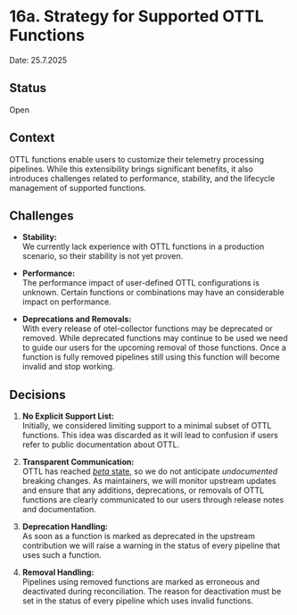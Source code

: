 # 16a. Strategy for Supported OTTL Functions

Date: 25.7.2025

## Status

Open

## Context

OTTL functions enable users to customize their telemetry processing pipelines. While this extensibility brings significant benefits, it also introduces challenges related to performance, stability, and the lifecycle management of supported functions.

## Challenges

- **Stability:**  
  We currently lack experience with OTTL functions in a production scenario, so their stability is not yet proven.

- **Performance:**  
  The performance impact of user-defined OTTL configurations is unknown. Certain functions or combinations may have an considerable impact on performance.

- **Deprecations and Removals:**  
  With every release of otel-collector functions may be deprecated or removed. While deprecated functions may continue to be used we need to guide our users for the upcoming removal of those functions.
  Once a function is fully removed pipelines still using this function will become invalid and stop working.


## Decisions

1. **No Explicit Support List:**  
   Initially, we considered limiting support to a minimal subset of OTTL functions. This idea was discarded as it will lead to confusion if users refer to public documentation about OTTL.

2. **Transparent Communication:**  
   OTTL has reached [*beta* state](https://github.com/open-telemetry/opentelemetry-collector/blob/main/docs/component-stability.md#beta), so we do not anticipate *undocumented* breaking changes. As maintainers, we will monitor upstream updates and ensure that any additions, deprecations, or removals of OTTL functions are clearly communicated to our users through release notes and documentation.

4. **Deprecation Handling:**  
   As soon as a function is marked as deprecated in the upstream contribution we will raise a warning in the status of every pipeline that uses such a function. 

5. **Removal Handling:**  
   Pipelines using removed functions are marked as erroneous and deactivated during reconciliation. The reason for deactivation must be set in the status of every pipeline which uses invalid functions.